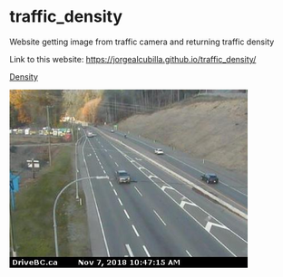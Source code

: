 # traffic_density
Website getting image from traffic camera and returning traffic density

Link to this website: https://jorgealcubilla.github.io/traffic_density/


<object data="web_data/density.txt" type="text/plain"
width="900px" style="height: 65px">
<a href="web_data/density.txt">Density</a>
</object>

<img src="web_data/img.jpg" alt="traffic_cam">
